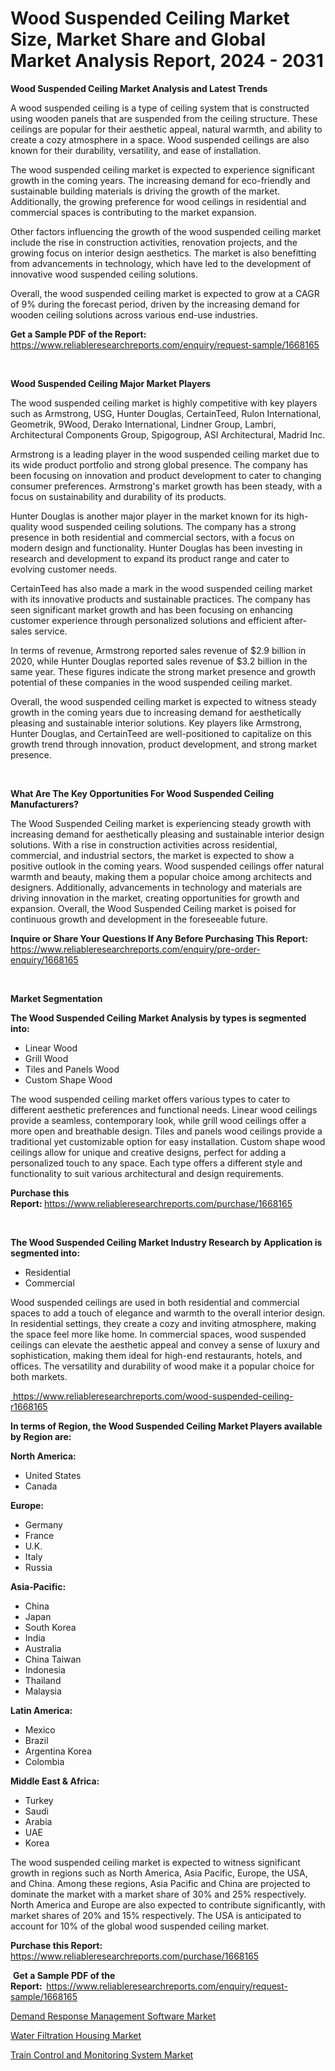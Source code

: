 <p><h1>Wood Suspended Ceiling Market Size, Market Share and Global Market Analysis Report, 2024 - 2031</h1></p><p><strong>Wood Suspended Ceiling Market Analysis and Latest Trends</strong></p>
<p><p>A wood suspended ceiling is a type of ceiling system that is constructed using wooden panels that are suspended from the ceiling structure. These ceilings are popular for their aesthetic appeal, natural warmth, and ability to create a cozy atmosphere in a space. Wood suspended ceilings are also known for their durability, versatility, and ease of installation.</p><p>The wood suspended ceiling market is expected to experience significant growth in the coming years. The increasing demand for eco-friendly and sustainable building materials is driving the growth of the market. Additionally, the growing preference for wood ceilings in residential and commercial spaces is contributing to the market expansion.</p><p>Other factors influencing the growth of the wood suspended ceiling market include the rise in construction activities, renovation projects, and the growing focus on interior design aesthetics. The market is also benefitting from advancements in technology, which have led to the development of innovative wood suspended ceiling solutions.</p><p>Overall, the wood suspended ceiling market is expected to grow at a CAGR of 9% during the forecast period, driven by the increasing demand for wooden ceiling solutions across various end-use industries.</p></p>
<p><strong>Get a Sample PDF of the Report:&nbsp;</strong> <a href="https://www.reliableresearchreports.com/enquiry/request-sample/1668165">https://www.reliableresearchreports.com/enquiry/request-sample/1668165</a></p>
<p>&nbsp;</p>
<p><strong>Wood Suspended Ceiling Major Market Players</strong></p>
<p><p>The wood suspended ceiling market is highly competitive with key players such as Armstrong, USG, Hunter Douglas, CertainTeed, Rulon International, Geometrik, 9Wood, Derako International, Lindner Group, Lambri, Architectural Components Group, Spigogroup, ASI Architectural, Madrid Inc.</p><p>Armstrong is a leading player in the wood suspended ceiling market due to its wide product portfolio and strong global presence. The company has been focusing on innovation and product development to cater to changing consumer preferences. Armstrong's market growth has been steady, with a focus on sustainability and durability of its products.</p><p>Hunter Douglas is another major player in the market known for its high-quality wood suspended ceiling solutions. The company has a strong presence in both residential and commercial sectors, with a focus on modern design and functionality. Hunter Douglas has been investing in research and development to expand its product range and cater to evolving customer needs.</p><p>CertainTeed has also made a mark in the wood suspended ceiling market with its innovative products and sustainable practices. The company has seen significant market growth and has been focusing on enhancing customer experience through personalized solutions and efficient after-sales service.</p><p>In terms of revenue, Armstrong reported sales revenue of $2.9 billion in 2020, while Hunter Douglas reported sales revenue of $3.2 billion in the same year. These figures indicate the strong market presence and growth potential of these companies in the wood suspended ceiling market.</p><p>Overall, the wood suspended ceiling market is expected to witness steady growth in the coming years due to increasing demand for aesthetically pleasing and sustainable interior solutions. Key players like Armstrong, Hunter Douglas, and CertainTeed are well-positioned to capitalize on this growth trend through innovation, product development, and strong market presence.</p></p>
<p>&nbsp;</p>
<p><strong>What Are The Key Opportunities For Wood Suspended Ceiling Manufacturers?</strong></p>
<p><p>The Wood Suspended Ceiling market is experiencing steady growth with increasing demand for aesthetically pleasing and sustainable interior design solutions. With a rise in construction activities across residential, commercial, and industrial sectors, the market is expected to show a positive outlook in the coming years. Wood suspended ceilings offer natural warmth and beauty, making them a popular choice among architects and designers. Additionally, advancements in technology and materials are driving innovation in the market, creating opportunities for growth and expansion. Overall, the Wood Suspended Ceiling market is poised for continuous growth and development in the foreseeable future.</p></p>
<p><strong>Inquire or Share Your Questions If Any Before Purchasing This Report:</strong> <a href="https://www.reliableresearchreports.com/enquiry/pre-order-enquiry/1668165">https://www.reliableresearchreports.com/enquiry/pre-order-enquiry/1668165</a></p>
<p>&nbsp;</p>
<p><strong>Market Segmentation</strong></p>
<p><strong>The Wood Suspended Ceiling Market Analysis by types is segmented into:</strong></p>
<p><ul><li>Linear Wood</li><li>Grill Wood</li><li>Tiles and Panels Wood</li><li>Custom Shape Wood</li></ul></p>
<p><p>The wood suspended ceiling market offers various types to cater to different aesthetic preferences and functional needs. Linear wood ceilings provide a seamless, contemporary look, while grill wood ceilings offer a more open and breathable design. Tiles and panels wood ceilings provide a traditional yet customizable option for easy installation. Custom shape wood ceilings allow for unique and creative designs, perfect for adding a personalized touch to any space. Each type offers a different style and functionality to suit various architectural and design requirements.</p></p>
<p><strong>Purchase this Report:&nbsp;</strong><a href="https://www.reliableresearchreports.com/purchase/1668165">https://www.reliableresearchreports.com/purchase/1668165</a></p>
<p>&nbsp;</p>
<p><strong>The Wood Suspended Ceiling Market Industry Research by Application is segmented into:</strong></p>
<p><ul><li>Residential</li><li>Commercial</li></ul></p>
<p><p>Wood suspended ceilings are used in both residential and commercial spaces to add a touch of elegance and warmth to the overall interior design. In residential settings, they create a cozy and inviting atmosphere, making the space feel more like home. In commercial spaces, wood suspended ceilings can elevate the aesthetic appeal and convey a sense of luxury and sophistication, making them ideal for high-end restaurants, hotels, and offices. The versatility and durability of wood make it a popular choice for both markets.</p></p>
<p><a href="https://www.reliableresearchreports.com/wood-suspended-ceiling-r1668165">&nbsp;https://www.reliableresearchreports.com/wood-suspended-ceiling-r1668165</a></p>
<p><strong>In terms of Region, the Wood Suspended Ceiling Market Players available by Region are:</strong></p>
<p>
    <p> <strong> North America: </strong>
        <ul>
            <li>United States</li>
            <li>Canada</li>
        </ul>
        </p> 
    <p> <strong> Europe: </strong>
        <ul>
            <li>Germany</li>
            <li>France</li>
            <li>U.K.</li>
            <li>Italy</li>
            <li>Russia</li>
        </ul>
        </p> 
    <p> <strong> Asia-Pacific: </strong>
        <ul>
            <li>China</li>
            <li>Japan</li>
            <li>South Korea</li>
            <li>India</li>
            <li>Australia</li>
            <li>China Taiwan</li>
            <li>Indonesia</li>
            <li>Thailand</li>
            <li>Malaysia</li>
        </ul>
        </p> 
    <p> <strong> Latin America: </strong>
        <ul>
            <li>Mexico</li>
            <li>Brazil</li>
            <li>Argentina Korea</li>
            <li>Colombia</li>
        </ul>
        </p> 
    <p> <strong> Middle East & Africa: </strong>
        <ul>
            <li>Turkey</li>
            <li>Saudi</li>
            <li>Arabia</li>
            <li>UAE</li>
            <li>Korea</li>
        </ul>
    </p>
    </p>
<p><p>The wood suspended ceiling market is expected to witness significant growth in regions such as North America, Asia Pacific, Europe, the USA, and China. Among these regions, Asia Pacific and China are projected to dominate the market with a market share of 30% and 25% respectively. North America and Europe are also expected to contribute significantly, with market shares of 20% and 15% respectively. The USA is anticipated to account for 10% of the global wood suspended ceiling market.</p></p>
<p><strong>Purchase this Report: </strong><a href="https://www.reliableresearchreports.com/purchase/1668165">https://www.reliableresearchreports.com/purchase/1668165</a></p>
<p>&nbsp;<strong>Get a Sample PDF of the Report:&nbsp;&nbsp;</strong><a href="https://www.reliableresearchreports.com/enquiry/request-sample/1668165">https://www.reliableresearchreports.com/enquiry/request-sample/1668165</a></p>
<p><strong></strong></p>
<p><p><a href="https://www.linkedin.com/pulse/demand-response-management-software-market-key-successful-business-pvnpe">Demand Response Management Software Market</a></p><p><a href="https://www.linkedin.com/pulse/analyzing-water-filtration-housing-market-global-industry-spmue">Water Filtration Housing Market</a></p><p><a href="https://www.linkedin.com/pulse/analyzing-train-control-monitoring-system-market-global-industry-mswne">Train Control and Monitoring System Market</a></p></p>